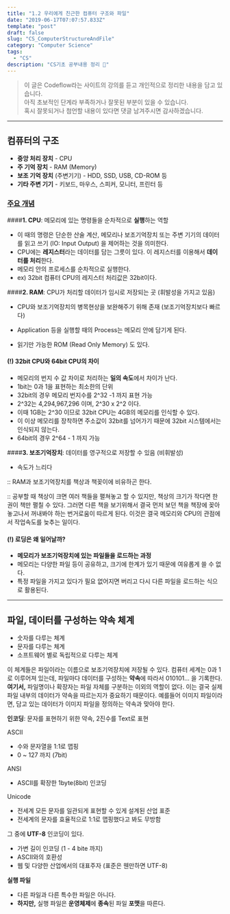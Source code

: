 ```yaml
---
title: "1.2 우리에게 친근한 컴퓨터 구조와 파일"
date: "2019-06-17T07:07:57.833Z"
template: "post"
draft: false
slug: "CS_ComputerStructureAndFile"
category: "Computer Science"
tags:
  - "CS"
description: "CS기초 공부내용 정리 📖"
---
```


> 이 글은 Codeflow라는 사이트의 강의를 듣고 개인적으로 정리한 내용을 담고 있습니다.<br>
> 아직 초보적인 단계라 부족하거나 잘못된 부분이 있을 수 있습니다. <br>
> 혹시 잘못되거나 첨언할 내용이 있다면  댓글 남겨주시면 감사하겠습니다.
---

## 컴퓨터의 구조

- **중앙 처리 장치** - CPU
- **주 기억 장치** - RAM (Memory)
- **보조 기억 장치** (주변기기) - HDD, SSD, USB, CD-ROM 등
- **기타 주변 기기** - 키보드, 마우스, 스피커, 모니터, 프린터 등



### <u>주요 개념</u>

####**1. CPU**: 메모리에 있는 명령들을 순차적으로 **실행**하는 역할

- 이 때의 명령은 단순한 산술 계산, 메모리나 보조기억장치 또는 주변 기기의 데이터를 읽고 쓰기 (IO: Input Output) 을 제어하는 것을 의미한다.
- CPU에는 **레지스터**라는 데이터를 담는 그릇이 있다. 이 레지스터를 이용해서 **데이터를 처리**한다.
- 메모리 안의 프로세스를 순차적으로 실행한다.
- ex) 32bit 컴퓨터 CPU의 레지스터 처리값은 32bit이다.



####**2. RAM**: CPU가 처리할 데이터가 임시로 저장되는 곳 (휘발성을 가지고 있음)

- CPU와 보조기억장치의 병목현상을 보완해주기 위해 존재 (보조기억장치보다 빠르다)
- Application 등을 실행할 때의 Process는 메모리 안에 담기게 된다.

- 읽기만 가능한 ROM (Read Only Memory) 도 있다.



#### (!) 32bit CPU와 64bit CPU의 차이

- 메모리의 번지 수 값 차이로 처리하는 **일의 속도**에서 차이가 난다.
- 1bit는 0과 1을 표현하는 최소한의 단위
- 32bit의 경우 메모리 번지수를 2^32 -1 까지 표현 가능
- 2^32는 4,294,967,296 이며, 2^30 x 2^2 이다.
- 이때 1GB는 2^30 이므로 32bit CPU는 4GB의 메모리를 인식할 수 있다.
- 이 이상 메모리를 장착하면 주소값이 32bit를 넘어가기 때문에 32bit 시스템에서는 인식되지 않는다.
- 64bit의 경우 2^64 - 1 까지 가능



####**3. 보조기억장치**: 데이터를 영구적으로 저장할 수 있음 (비휘발성)

- 속도가 느리다



:: RAM과 보조기억장치를 책상과 책꽂이에 비유하곤 한다.

:: 공부할 때 책상이 크면 여러 책들을 펼쳐놓고 할 수 있지만, 책상의 크기가 작다면 한 권이 책만 펼칠 수 있다. 그러면 다른 책을 보기위해서 결국 먼저 보던 책을 책장에 꽂아놓고나서 꺼내봐야 하는 번거로움이 따르게 된다. 이것은 결국 메모리와 CPU의  관점에서 작업속도를 늦추는 일이다.



#### (!) 로딩은 왜 일어날까?

- **메모리가 보조기억장치에 있는 파일들을 로드하는 과정**
- 메모리는 다양한 파일 등이 공유하고, 크기에 한계가 있기 때문에 여유롭게 쓸 수 없다.
- 특정 파일을 가지고 있다가 필요 없어지면 버리고 다시 다른 파일을 로드하는 식으로 활용된다.

---


## 파일, 데이터를 구성하는 약속 체계

- 숫자를 다루는 체계
- 문자를 다루는 체계
- 소프트웨어 별로 독립적으로 다루는 체계

 이 체계들은 파일이라는 이름으로 보조기억장치에 저장될 수 있다.
컴퓨터 세계는 0과 1로 이루어져 있는데, 파일마다 데이터를 구성하는 **약속**에 따라서 010101… 을 기록한다.
**여기서,** 파일명이나 확장자는 파일 자체를 구분하는 이외의 역할이 없다.
이는 결국 실제 파일 내부의 데이터가 약속을 따르는지가 중요하기 때문이다.
예를들어 이미지 파일이라면, 담고 있는 데이터가 이미지 파일을 정의하는 약속과 맞아야 한다.



**인코딩**: 문자를 표현하기 위한 약속, 2진수를 Text로 표현

ASCII
- 수와 문자열을 1:1로 맵핑
- 0 ~ 127 까지 (7bit)


ANSI
- ASCII를 확장한 1byte(8bit) 인코딩


Unicode
- 전세계 모든 문자를 일관되게 표현할 수 있게 설계된 산업 표준
- 전세계의 문자를 효율적으로 1:1로 맵핑했다고 봐도 무방함


그 중에 **UTF-8** 인코딩이 있다.
- 가변 길이 인코딩 (1 - 4 bite 까지)
- ASCII와의 호환성
- 웹 및 다양한 산업에서의 대표주자 (표준은 웬만하면 UTF-8)



**실행 파일**
- 다른 파일과 다른 특수한 파일은 아니다.
- **하지만,** 실행 파일은 **운영체제**에 **종속**된 파일 **포맷**을 따른다.













